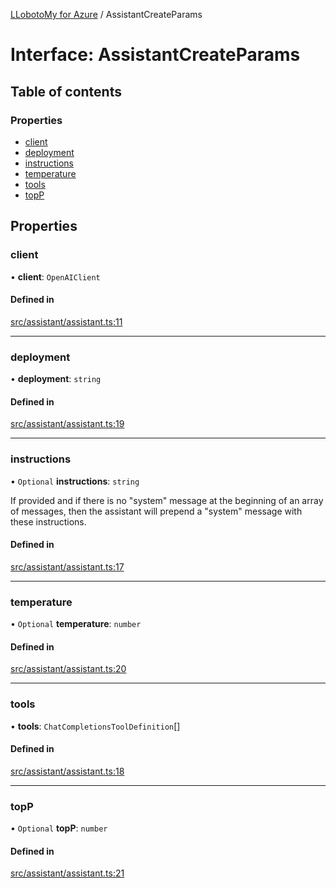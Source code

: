 [LLobotoMy for Azure](../README.md) / AssistantCreateParams

# Interface: AssistantCreateParams

## Table of contents

### Properties

- [client](AssistantCreateParams.md#client)
- [deployment](AssistantCreateParams.md#deployment)
- [instructions](AssistantCreateParams.md#instructions)
- [temperature](AssistantCreateParams.md#temperature)
- [tools](AssistantCreateParams.md#tools)
- [topP](AssistantCreateParams.md#topp)

## Properties

### client

• **client**: `OpenAIClient`

#### Defined in

[src/assistant/assistant.ts:11](https://github.com/paztek/llobotomy-azure/blob/93d2d7b/src/assistant/assistant.ts#L11)

___

### deployment

• **deployment**: `string`

#### Defined in

[src/assistant/assistant.ts:19](https://github.com/paztek/llobotomy-azure/blob/93d2d7b/src/assistant/assistant.ts#L19)

___

### instructions

• `Optional` **instructions**: `string`

If provided and if there is no "system" message at the beginning of an array of messages,
then the assistant will prepend a "system" message with these instructions.

#### Defined in

[src/assistant/assistant.ts:17](https://github.com/paztek/llobotomy-azure/blob/93d2d7b/src/assistant/assistant.ts#L17)

___

### temperature

• `Optional` **temperature**: `number`

#### Defined in

[src/assistant/assistant.ts:20](https://github.com/paztek/llobotomy-azure/blob/93d2d7b/src/assistant/assistant.ts#L20)

___

### tools

• **tools**: `ChatCompletionsToolDefinition`[]

#### Defined in

[src/assistant/assistant.ts:18](https://github.com/paztek/llobotomy-azure/blob/93d2d7b/src/assistant/assistant.ts#L18)

___

### topP

• `Optional` **topP**: `number`

#### Defined in

[src/assistant/assistant.ts:21](https://github.com/paztek/llobotomy-azure/blob/93d2d7b/src/assistant/assistant.ts#L21)
